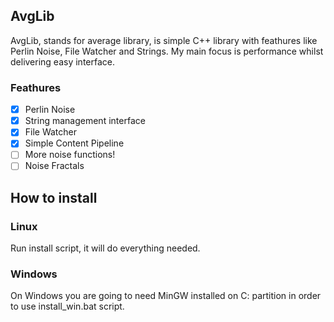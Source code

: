 ## AvgLib

AvgLib, stands for average library, is simple C++ library with feathures like Perlin Noise, File Watcher and Strings. My main focus is performance whilst delivering easy interface.

### Feathures
- [x] Perlin Noise
- [x] String management interface
- [x] File Watcher
- [x] Simple Content Pipeline
- [ ] More noise functions!
- [ ] Noise Fractals

## How to install

### Linux

Run install script, it will do everything needed.

### Windows

On Windows you are going to need MinGW installed on C: partition in order to use install_win.bat script.